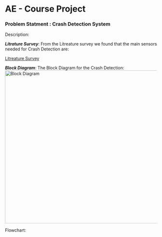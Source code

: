 # AE - Course Project 

### Problem Statment : Crash Detection System
Description:

***Litrature Survey***:
From the Litreature survey we found that the main sensors needed for Crash Detection are: 



[Litreature Survey](https://github.com/JadenEkbote/crashDetection.github.io/tree/main/resarch)


***Block Diagram***:
The Block Diagram for the Crash Detection:
<img width="505" alt="Block Diagram" src="https://github.com/JadenEkbote/crashDetection.github.io/assets/97228905/3f19a8aa-582e-404f-975e-e7f4afcb129b">

Flowchart:
